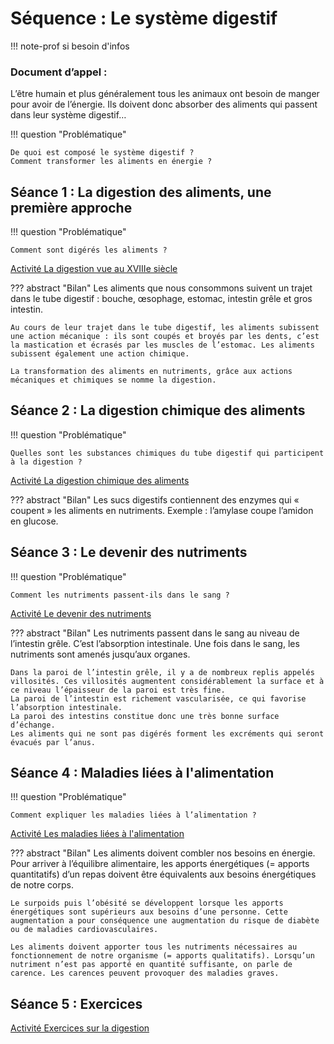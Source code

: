 # Séquence : Le système digestif

!!! note-prof
    si besoin d'infos


### Document d’appel :

L’être humain et plus généralement tous les animaux ont besoin de manger pour avoir de l’énergie. Ils doivent donc absorber des aliments qui passent dans leur système digestif…

!!! question "Problématique"

    De quoi est composé le système digestif ? 
    Comment transformer les aliments en énergie ? 


    


## Séance 1 : La digestion des aliments, une première approche


!!! question "Problématique"

    Comment sont digérés les aliments ?


[Activité La digestion vue au XVIIIe siècle](../etudeDigestion)




??? abstract "Bilan"
    Les aliments que nous consommons suivent un trajet dans le tube digestif : bouche, œsophage, estomac, intestin grêle et gros intestin.
    
    Au cours de leur trajet dans le tube digestif, les aliments subissent une action mécanique : ils sont coupés et broyés par les dents, c’est la mastication et écrasés par les muscles de l’estomac. Les aliments subissent également une action chimique.
    
    La transformation des aliments en nutriments, grâce aux actions mécaniques et chimiques se nomme la digestion.



## Séance 2 : La digestion chimique des aliments


!!! question "Problématique"

    Quelles sont les substances chimiques du tube digestif qui participent à la digestion ?

    
[Activité La digestion chimique des aliments](../digestionChimique)




??? abstract "Bilan"
    Les sucs digestifs contiennent des enzymes qui « coupent » les aliments en nutriments. 
    Exemple : l’amylase coupe l’amidon en glucose.


## Séance 3 : Le devenir des nutriments


!!! question "Problématique"

    Comment les nutriments passent-ils dans le sang ?


    
[Activité Le devenir des nutriments](../absorptionIntestinale)




??? abstract "Bilan"
    Les nutriments passent dans le sang au niveau de l’intestin grêle. C’est l’absorption intestinale. Une fois dans le sang, les nutriments sont amenés jusqu’aux organes.

    Dans la paroi de l’intestin grêle, il y a de nombreux replis appelés villosités. Ces villosités augmentent considérablement la surface et à ce niveau l’épaisseur de la paroi est très fine.
    La paroi de l’intestin est richement vascularisée, ce qui favorise l’absorption intestinale.
    La paroi des intestins constitue donc une très bonne surface d’échange.
    Les aliments qui ne sont pas digérés forment les excréments qui seront évacués par l’anus.

## Séance 4 : Maladies liées à l'alimentation


!!! question "Problématique"

    Comment expliquer les maladies liées à l’alimentation ?

    
[Activité Les maladies liées à l'alimentation](../actionContreFaim)




??? abstract "Bilan"
    Les aliments doivent combler nos besoins en énergie. Pour arriver à l’équilibre alimentaire, les apports énergétiques (= apports quantitatifs) d’un repas doivent être équivalents aux besoins énergétiques de notre corps.

    Le surpoids puis l’obésité se développent lorsque les apports énergétiques sont supérieurs aux besoins d’une personne. Cette augmentation a pour conséquence une augmentation du risque de diabète ou de maladies cardiovasculaires.

    Les aliments doivent apporter tous les nutriments nécessaires au fonctionnement de notre organisme (= apports qualitatifs). Lorsqu’un nutriment n’est pas apporté en quantité suffisante, on parle de carence. Les carences peuvent provoquer des maladies graves.



<div style="page-break-after: always;"></div>

## Séance 5 : Exercices

[Activité Exercices sur la digestion](../exercicesDigestion)
